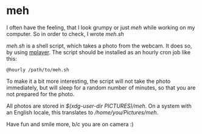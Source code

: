 meh
===

I often have the feeling, that I look grumpy or just *meh* while working on my
computer. So in order to check, I wrote *meh.sh*

*meh.sh* is a shell script, which takes a photo from the webcam. It does so, by
using [mplayer](http://www.mplayerhq.hu/design7/news.html). The script should be
installed as an hourly cron job like this:

    @hourly /path/to/meh.sh

To make it a bit more interesting, the script will not take the photo
immediately, but will sleep for a random number of minutes, so that you are not
prepared for the photo.

All photos are stored in *$(xdg-user-dir PICTURES)/meh*. On a system with an English
locale, this translates to */home/you/Pictures/meh*.

Have fun and smile more, b/c you are on camera :)
